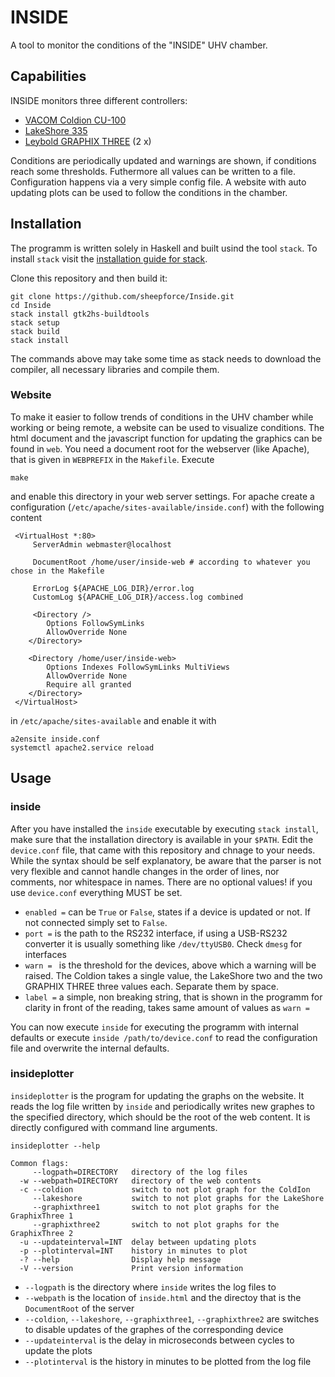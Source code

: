 # INSIDE
A tool to monitor the conditions of the "INSIDE" UHV chamber.

## Capabilities
INSIDE monitors three different controllers:
  - [VACOM Coldion CU-100](http://www.vacom-shop.de/epages/VacomShop.sf/en_GB/?ViewObjectID=1088267)
  - [LakeShore 335](https://www.lakeshore.com/products/cryogenic-temperature-controllers/model-335/Pages/Overview.aspx)
  - [Leybold GRAPHIX THREE](https://www.leyboldproducts.uk/products/vacuum-measuring/active-sensors/operating-units-for-active-sensors/operating-units-for-active-sensors/1782/graphix-three) (2 x)

Conditions are periodically updated and warnings are shown, if conditions reach some thresholds. Futhermore all values can be written to a file. Configuration happens via a very simple config file. A website with auto updating plots can be used to follow the conditions in the chamber.

## Installation
The programm is written solely in Haskell and built usind the tool `stack`. To install `stack` visit the [installation guide for stack](https://docs.haskellstack.org/en/stable/README/).

Clone this repository and then build it:

    git clone https://github.com/sheepforce/Inside.git
    cd Inside
    stack install gtk2hs-buildtools
    stack setup
    stack build
    stack install

The commands above may take some time as stack needs to download the compiler, all necessary libraries and compile them.

### Website
To make it easier to follow trends of conditions in the UHV chamber while working or being remote, a website can be used to visualize conditions. The html document and the javascript function for updating the graphics can be found in `web`. You need a document root for the webserver (like Apache), that is given in `WEBPREFIX` in the `Makefile`. Execute

    make

and enable this directory in your web server settings. For apache create a configuration (`/etc/apache/sites-available/inside.conf`) with the following content

     <VirtualHost *:80>
         ServerAdmin webmaster@localhost

         DocumentRoot /home/user/inside-web # according to whatever you chose in the Makefile

         ErrorLog ${APACHE_LOG_DIR}/error.log
         CustomLog ${APACHE_LOG_DIR}/access.log combined

         <Directory />
            Options FollowSymLinks
            AllowOverride None
        </Directory>

        <Directory /home/user/inside-web>
            Options Indexes FollowSymLinks MultiViews
            AllowOverride None
            Require all granted
        </Directory>
     </VirtualHost>

in `/etc/apache/sites-available` and enable it with

    a2ensite inside.conf
    systemctl apache2.service reload

## Usage
### inside
After you have installed the `inside` executable by executing `stack install`, make sure that the installation directory is available in your `$PATH`. Edit the `device.conf` file, that came with this repository and chnage to your needs. While the syntax should be self explanatory, be aware that the parser is not very flexible and cannot handle changes in the order of lines, nor comments, nor whitespace in names. There are no optional values! if you use `device.conf` everything MUST be set.

- `enabled =` can be `True` or `False`, states if a device is updated or not. If not connected simply set to `False`.
- `port =` is the path to the RS232 interface, if using a USB-RS232 converter it is usually something like `/dev/ttyUSB0`. Check `dmesg` for interfaces
- `warn = ` is the threshold for the devices, above which a warning will be raised. The Coldion takes a single value, the LakeShore two and the two GRAPHIX THREE three values each. Separate them by space.
- `label =` a simple, non breaking string, that is shown in the programm for clarity in front of the reading, takes same amount of values as `warn =`

You can now execute `inside` for executing the programm with internal defaults or execute `inside /path/to/device.conf` to read the configuration file and overwrite the internal defaults.

### insideplotter
`insideplotter` is the program for updating the graphs on the website. It reads the log file written by `inside` and periodically writes new graphes to the specified directory, which should be the root of the web content. It is directly configured with command line arguments.

    insideplotter --help

    Common flags:
         --logpath=DIRECTORY   directory of the log files
      -w --webpath=DIRECTORY   directory of the web contents
      -c --coldion             switch to not plot graph for the ColdIon
         --lakeshore           switch to not plot graphs for the LakeShore
         --graphixthree1       switch to not plot graphs for the GraphixThree 1
         --graphixthree2       switch to not plot graphs for the GraphixThree 2
      -u --updateinterval=INT  delay between updating plots
      -p --plotinterval=INT    history in minutes to plot
      -? --help                Display help message
      -V --version             Print version information

- `--logpath` is the directory where `inside` writes the log files to
- `--webpath` is the location of `inside.html` and the directoy that is the `DocumentRoot` of the server
- `--coldion`, `--lakeshore`, `--graphixthree1`, `--graphixthree2` are switches to disable updates of the graphes of the corresponding device
- `--updateinterval` is the delay in microseconds between cycles to update the plots
- `--plotinterval` is the history in minutes to be plotted from the log file
